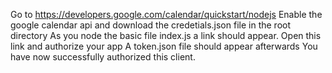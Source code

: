 
Go to https://developers.google.com/calendar/quickstart/nodejs
Enable the google calendar api and download the credetials.json file in the root directory
As you node the basic file index.js a link should appear. Open this link and authorize your app
A token.json file should appear afterwards
You have now successfully authorized this client.